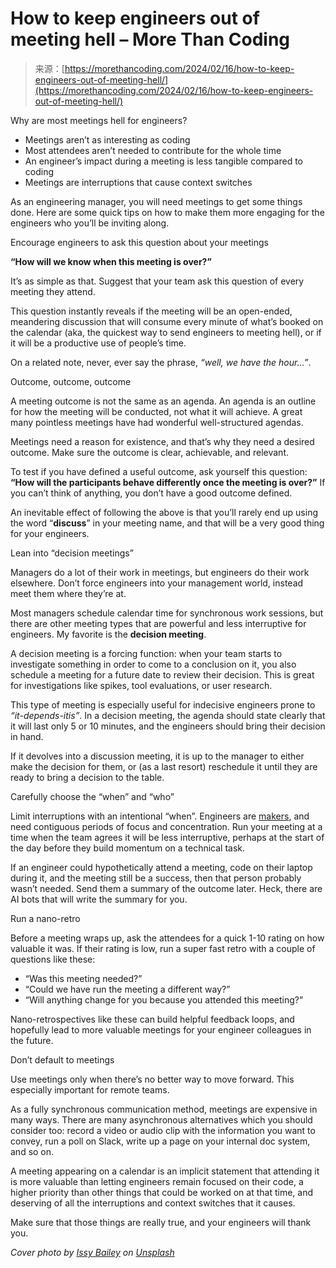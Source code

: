 <!--yml
category: 未分类
date: 2024-05-27 14:55:07
-->

# How to keep engineers out of meeting hell – More Than Coding

> 来源：[https://morethancoding.com/2024/02/16/how-to-keep-engineers-out-of-meeting-hell/](https://morethancoding.com/2024/02/16/how-to-keep-engineers-out-of-meeting-hell/)

Why are most meetings hell for engineers?

*   Meetings aren’t as interesting as coding
*   Most attendees aren’t needed to contribute for the whole time
*   An engineer’s impact during a meeting is less tangible compared to coding
*   Meetings are interruptions that cause context switches

As an engineering manager, you will need meetings to get some things done. Here are some quick tips on how to make them more engaging for the engineers who you’ll be inviting along.

Encourage engineers to ask this question about your meetings

**“How will we know when this meeting is over?”**

It’s as simple as that. Suggest that your team ask this question of every meeting they attend.

This question instantly reveals if the meeting will be an open-ended, meandering discussion that will consume every minute of what’s booked on the calendar (aka, the quickest way to send engineers to meeting hell), or if it will be a productive use of people’s time.

On a related note, never, ever say the phrase, *“well, we have the hour…”*.

Outcome, outcome, outcome

A meeting outcome is not the same as an agenda. An agenda is an outline for how the meeting will be conducted, not what it will achieve. A great many pointless meetings have had wonderful well-structured agendas.

Meetings need a reason for existence, and that’s why they need a desired outcome. Make sure the outcome is clear, achievable, and relevant.

To test if you have defined a useful outcome, ask yourself this question: **“How will the participants behave differently once the meeting is over?”** If you can’t think of anything, you don’t have a good outcome defined.

An inevitable effect of following the above is that you’ll rarely end up using the word “**discuss**” in your meeting name, and that will be a very good thing for your engineers.

Lean into “decision meetings”

Managers do a lot of their work in meetings, but engineers do their work elsewhere. Don’t force engineers into your management world, instead meet them where they’re at.

Most managers schedule calendar time for synchronous work sessions, but there are other meeting types that are powerful and less interruptive for engineers. My favorite is the **decision meeting**.

A decision meeting is a forcing function: when your team starts to investigate something in order to come to a conclusion on it, you also schedule a meeting for a future date to review their decision. This is great for investigations like spikes, tool evaluations, or user research.

This type of meeting is especially useful for indecisive engineers prone to *“it-depends-itis”*. In a decision meeting, the agenda should state clearly that it will last only 5 or 10 minutes, and the engineers should bring their decision in hand.

If it devolves into a discussion meeting, it is up to the manager to either make the decision for them, or (as a last resort) reschedule it until they are ready to bring a decision to the table.

Carefully choose the “when” and “who”

Limit interruptions with an intentional “when”. Engineers are [makers](https://paulgraham.com/makersschedule.html), and need contiguous periods of focus and concentration. Run your meeting at a time when the team agrees it will be less interruptive, perhaps at the start of the day before they build momentum on a technical task.

If an engineer could hypothetically attend a meeting, code on their laptop during it, and the meeting still be a success, then that person probably wasn’t needed. Send them a summary of the outcome later. Heck, there are AI bots that will write the summary for you.

Run a nano-retro

Before a meeting wraps up, ask the attendees for a quick 1-10 rating on how valuable it was. If their rating is low, run a super fast retro with a couple of questions like these:

*   “Was this meeting needed?”
*   “Could we have run the meeting a different way?”
*   “Will anything change for you because you attended this meeting?”

Nano-retrospectives like these can build helpful feedback loops, and hopefully lead to more valuable meetings for your engineer colleagues in the future.

Don’t default to meetings

Use meetings only when there’s no better way to move forward. This especially important for remote teams.

As a fully synchronous communication method, meetings are expensive in many ways. There are many asynchronous alternatives which you should consider too: record a video or audio clip with the information you want to convey, run a poll on Slack, write up a page on your internal doc system, and so on.

A meeting appearing on a calendar is an implicit statement that attending it is more valuable than letting engineers remain focused on their code, a higher priority than other things that could be worked on at that time, and deserving of all the interruptions and context switches that it causes.

Make sure that those things are really true, and your engineers will thank you.

*Cover photo by [Issy Bailey](https://unsplash.com/@bailey_i?utm_content=creditCopyText&utm_medium=referral&utm_source=unsplash) on [Unsplash](https://unsplash.com/photos/people-walking-near-fire-tEIHSmfwznM?utm_content=creditCopyText&utm_medium=referral&utm_source=unsplash)*